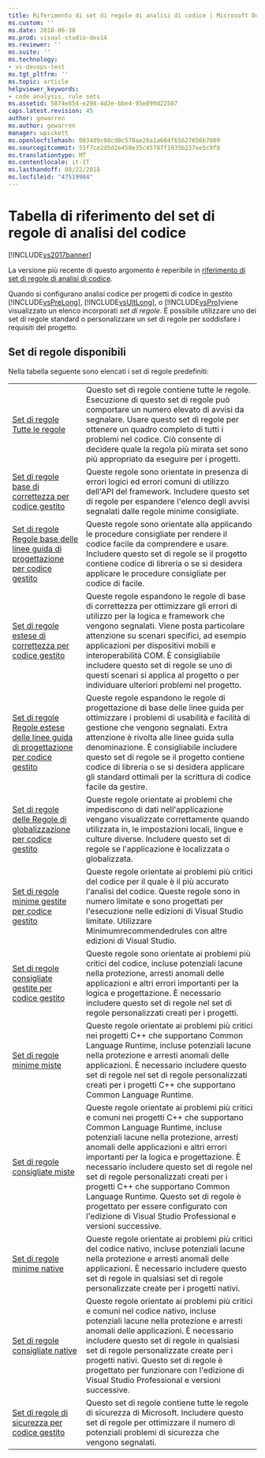 ```yaml
---
title: Riferimento di set di regole di analisi di codice | Microsoft Docs
ms.custom: ''
ms.date: 2018-06-30
ms.prod: visual-studio-dev14
ms.reviewer: ''
ms.suite: ''
ms.technology:
- vs-devops-test
ms.tgt_pltfrm: ''
ms.topic: article
helpviewer_keywords:
- code analysis, rule sets
ms.assetid: 5874e854-e298-4d2e-bbe4-95e899d22587
caps.latest.revision: 45
author: gewarren
ms.author: gewarren
manager: wpickett
ms.openlocfilehash: 0834d9c08cd8c570ae28a1a604f65627656b7009
ms.sourcegitcommit: 55f7ce2d5d2e458e35c45787f1935b237ee5c9f8
ms.translationtype: MT
ms.contentlocale: it-IT
ms.lasthandoff: 08/22/2018
ms.locfileid: "47519984"
---
```

# <a name="code-analysis-rule-set-reference"></a>Tabella di riferimento del set di regole di analisi del codice
[!INCLUDE[vs2017banner](../includes/vs2017banner.md)]

La versione più recente di questo argomento è reperibile in [riferimento di set di regole di analisi di codice](https://docs.microsoft.com/visualstudio/code-quality/code-analysis-rule-set-reference).  
  
Quando si configurano analisi codice per progetti di codice in gestito [!INCLUDE[vsPreLong](../includes/vsprelong-md.md)], [!INCLUDE[vsUltLong](../includes/vsultlong-md.md)], o [!INCLUDE[vsPro](../includes/vspro-md.md)]viene visualizzato un elenco incorporati *set di regole*. È possibile utilizzare uno dei set di regole standard o personalizzare un set di regole per soddisfare i requisiti del progetto.  
  
## <a name="available-rule-sets"></a>Set di regole disponibili  
 Nella tabella seguente sono elencati i set di regole predefiniti:  
  
|||  
|-|-|  
|[Set di regole Tutte le regole](../code-quality/all-rules-rule-set.md)|Questo set di regole contiene tutte le regole. Esecuzione di questo set di regole può comportare un numero elevato di avvisi da segnalare. Usare questo set di regole per ottenere un quadro completo di tutti i problemi nel codice. Ciò consente di decidere quale la regola più mirata set sono più appropriato da eseguire per i progetti.|  
|[Set di regole base di correttezza per codice gestito](../code-quality/basic-correctness-rules-rule-set-for-managed-code.md)|Queste regole sono orientate in presenza di errori logici ed errori comuni di utilizzo dell'API del framework. Includere questo set di regole per espandere l'elenco degli avvisi segnalati dalle regole minime consigliate.|  
|[Set di regole Regole base delle linee guida di progettazione per codice gestito](../code-quality/basic-design-guideline-rules-rule-set-for-managed-code.md)|Queste regole sono orientate alla applicando le procedure consigliate per rendere il codice facile da comprendere e usare. Includere questo set di regole se il progetto contiene codice di libreria o se si desidera applicare le procedure consigliate per codice di facile.|  
|[Set di regole estese di correttezza per codice gestito](../code-quality/extended-correctness-rules-rule-set-for-managed-code.md)|Queste regole espandono le regole di base di correttezza per ottimizzare gli errori di utilizzo per la logica e framework che vengono segnalati. Viene posta particolare attenzione su scenari specifici, ad esempio applicazioni per dispositivi mobili e interoperabilità COM. È consigliabile includere questo set di regole se uno di questi scenari si applica al progetto o per individuare ulteriori problemi nel progetto.|  
|[Set di regole Regole estese delle linee guida di progettazione per codice gestito](../code-quality/extended-design-guidelines-rules-rule-set-for-managed-code.md)|Queste regole espandono le regole di progettazione di base delle linee guida per ottimizzare i problemi di usabilità e facilità di gestione che vengono segnalati. Extra attenzione è rivolta alle linee guida sulla denominazione. È consigliabile includere questo set di regole se il progetto contiene codice di libreria o se si desidera applicare gli standard ottimali per la scrittura di codice facile da gestire.|  
|[Set di regole delle Regole di globalizzazione per codice gestito](../code-quality/globalization-rules-rule-set-for-managed-code.md)|Queste regole orientate ai problemi che impediscono di dati nell'applicazione vengano visualizzate correttamente quando utilizzata in, le impostazioni locali, lingue e culture diverse. Includere questo set di regole se l'applicazione è localizzata o globalizzata.|  
|[Set di regole minime gestite per codice gestito](../code-quality/managed-minimun-rules-rule-set-for-managed-code.md)|Queste regole orientate ai problemi più critici del codice per il quale è il più accurato l'analisi del codice.  Queste regole sono in numero limitate e sono progettati per l'esecuzione nelle edizioni di Visual Studio limitate.  Utilizzare Minimumrecommendedrules con altre edizioni di Visual Studio.|  
|[Set di regole consigliate gestite per codice gestito](../code-quality/managed-recommended-rules-rule-set-for-managed-code.md)|Queste regole sono orientate ai problemi più critici del codice, incluse potenziali lacune nella protezione, arresti anomali delle applicazioni e altri errori importanti per la logica e progettazione. È necessario includere questo set di regole nel set di regole personalizzati creati per i progetti.|  
|[Set di regole minime miste](../code-quality/mixed-minimum-rules-rule-set.md)|Queste regole orientate ai problemi più critici nei progetti C++ che supportano Common Language Runtime, incluse potenziali lacune nella protezione e arresti anomali delle applicazioni. È necessario includere questo set di regole nel set di regole personalizzati creati per i progetti C++ che supportano Common Language Runtime.|  
|[Set di regole consigliate miste](../code-quality/mixed-recommended-rules-rule-set.md)|Queste regole orientate ai problemi più critici e comuni nei progetti C++ che supportano Common Language Runtime, incluse potenziali lacune nella protezione, arresti anomali delle applicazioni e altri errori importanti per la logica e progettazione. È necessario includere questo set di regole nel set di regole personalizzati creati per i progetti C++ che supportano Common Language Runtime.  Questo set di regole è progettato per essere configurato con l'edizione di Visual Studio Professional e versioni successive.|  
|[Set di regole minime native](../code-quality/native-minimum-rules-rule-set.md)|Queste regole orientate ai problemi più critici del codice nativo, incluse potenziali lacune nella protezione e arresti anomali delle applicazioni. È necessario includere questo set di regole in qualsiasi set di regole personalizzate create per i progetti nativi.|  
|[Set di regole consigliate native](../code-quality/native-recommended-rules-rule-set.md)|Queste regole orientate ai problemi più critici e comuni nel codice nativo, incluse potenziali lacune nella protezione e arresti anomali delle applicazioni.  È necessario includere questo set di regole in qualsiasi set di regole personalizzate create per i progetti nativi.  Questo set di regole è progettato per funzionare con l'edizione di Visual Studio Professional e versioni successive.|  
|[Set di regole di sicurezza per codice gestito](../code-quality/security-rules-rule-set-for-managed-code.md)|Questo set di regole contiene tutte le regole di sicurezza di Microsoft. Includere questo set di regole per ottimizzare il numero di potenziali problemi di sicurezza che vengono segnalati.|



